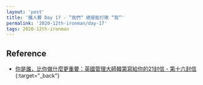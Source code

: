 ```yaml
---
layout: 'post'
title: '鐵人賽 Day 17 - ”我們“ 總是能打敗 “我”'
permalink: '2020-12th-ironman/day-17'
tags: 2020-12th-ironman 
---
```


## Reference 

- [你是誰，比你做什麼更重要：英國管理大師韓第寫給你的21封信 - 第十六封信](https://www.books.com.tw/products/0010862692){:target="_back"}